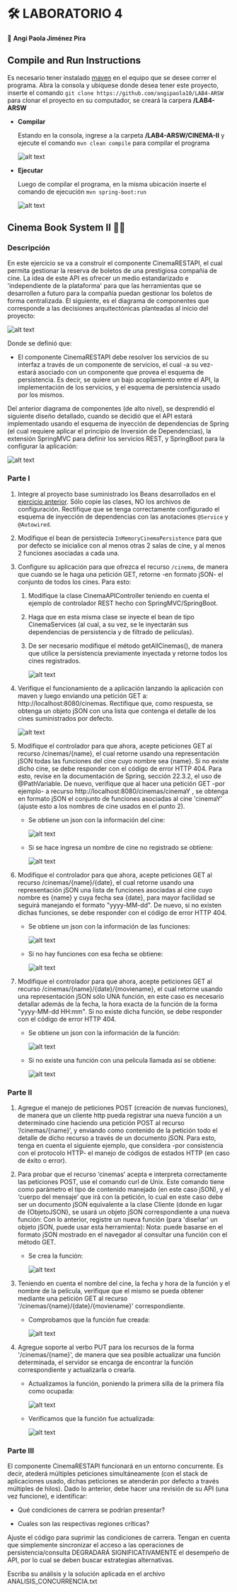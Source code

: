 # 🛠️ LABORATORIO 4
  
  📌 **Angi Paola Jiménez Pira**
  
## Compile and Run Instructions

   Es necesario tener instalado [maven](https://maven.apache.org/ "maven") en el equipo que se desee correr el programa. Abra la consola y ubiquese donde desea tener este
   proyecto, inserte el comando `git clone https://github.com/angipaola10/LAB4-ARSW` para clonar el proyecto en su computador, se creará la carpera **/LAB4-ARSW**

   * **Compilar**
     
       Estando en la consola, ingrese a la carpeta **/LAB4-ARSW/CINEMA-II**  y ejecute el comando `mvn clean compile` para compilar el programa
       
	 ![alt text](https://raw.githubusercontent.com/angipaola10/LAB4-ARSW/master/CINEMA-II/img/compile.png) 

   * **Ejecutar**
      
       Luego de compilar el programa, en la misma ubicación inserte el comando de ejecución `mvn spring-boot:run`
	 
	 ![alt text](https://raw.githubusercontent.com/angipaola10/LAB4-ARSW/master/CINEMA-II/img/run.png) 

## Cinema Book System II 🎥🍿

### Descripción

  En este ejercicio se va a construír el componente CinemaRESTAPI, el cual permita gestionar la reserva de boletos de una prestigiosa compañia de cine. La idea de este API es 
  ofrecer un medio estandarizado e 'independiente de la plataforma' para que las herramientas que se desarrollen a futuro para la compañía puedan gestionar los boletos de 
  forma centralizada. El siguiente, es el diagrama de componentes que corresponde a las decisiones arquitectónicas planteadas al inicio del proyecto:
  
   ![alt text](https://raw.githubusercontent.com/angipaola10/LAB4-ARSW/master/CINEMA-II/img/CompDiag.png) 
 
 Donde se definió que:
 
 * El componente CinemaRESTAPI debe resolver los servicios de su interfaz a través de un componente de servicios, el cual -a su vez- estará asociado con un componente que
 provea el esquema de persistencia. Es decir, se quiere un bajo acoplamiento entre el API, la implementación de los servicios, y el esquema de persistencia usado por los 
 mismos.
     
 Del anterior diagrama de componentes (de alto nivel), se desprendió el siguiente diseño detallado, cuando se decidió que el API estará implementado usando el esquema de 
 inyección de dependencias de Spring (el cual requiere aplicar el principio de Inversión de Dependencias), la extensión SpringMVC para definir los servicios REST, y 
 SpringBoot para la configurar la aplicación:
 
   ![alt text](https://raw.githubusercontent.com/angipaola10/LAB4-ARSW/master/CINEMA-II/img/ClassDiagram.png)
   
### Parte I 

 1. Integre al proyecto base suministrado los Beans desarrollados en el [ejercicio anterior](https://github.com/angipaola10/LAB3-ARSW). Sólo copie las clases, NO los archivos
 de configuración. Rectifique que se tenga correctamente configurado el esquema de inyección de dependencias con las anotaciones `@Service` y` @Autowired`.
 
 2. Modifique el bean de persistecia `InMemoryCinemaPersistence` para que por defecto se inicialice con al menos otras 2 salas de cine, y al menos 2 funciones asociadas a 
 cada una.
 
 3. Configure su aplicación para que ofrezca el recurso `/cinema`, de manera que cuando se le haga una petición GET, retorne -en formato jSON- el conjunto de todos los cines. 
 Para esto:
 
     1. Modifique la clase CinemaAPIController teniendo en cuenta el ejemplo de controlador REST hecho con SpringMVC/SpringBoot.
    
     2. Haga que en esta misma clase se inyecte el bean de tipo CinemaServices (al cual, a su vez, se le inyectarán sus dependencias de persistencia y de filtrado de 
     películas).
   
     3. De ser necesario modifique el método getAllCinemas(), de manera que utilice la persistencia previamente inyectada y retorne todos los cines registrados.
     
        ![alt text](https://raw.githubusercontent.com/angipaola10/LAB4-ARSW/master/CINEMA-II/img/codigo1.png)
     
 4. Verifique el funcionamiento de a aplicación lanzando la aplicación con maven y luego enviando una petición GET a:  http://localhost:8080/cinemas. Rectifique que, como
 respuesta, se obtenga un objeto jSON con una lista que contenga el detalle de los cines suministrados por defecto.

     ![alt text](https://raw.githubusercontent.com/angipaola10/LAB4-ARSW/master/CINEMA-II/img/json-1.png)
 
 5. Modifique el controlador para que ahora, acepte peticiones GET al recurso /cinemas/{name}, el cual retorne usando una representación jSON todas las funciones del cine 
 cuyo nombre sea {name}. Si no existe dicho cine, se debe responder con el código de error HTTP 404. Para esto, revise en la documentación de Spring, sección 22.3.2, el uso 
 de @PathVariable. De nuevo, verifique que al hacer una petición GET -por ejemplo- a recurso http://localhost:8080/cinemas/cinemaY , se obtenga en formato jSON el conjunto de 
 funciones asociadas al cine 'cinemaY' (ajuste esto a los nombres de cine usados en el punto 2).
 
     * Se obtiene un json con la información del cine:
     
         ![alt text](https://raw.githubusercontent.com/angipaola10/LAB4-ARSW/master/CINEMA-II/img/json-2.png)
         
     * Si se hace ingresa un nombre de cine no registrado se obtiene:
     
         ![alt text](https://raw.githubusercontent.com/angipaola10/LAB4-ARSW/master/CINEMA-II/img/notfoundcinema.png)
     
 6. Modifique el controlador para que ahora, acepte peticiones GET al recurso /cinemas/{name}/{date}, el cual retorne usando una representación jSON una lista de funciones 
 asociadas al cine cuyo nombre es {name} y cuya fecha sea {date}, para mayor facilidad se seguirá manejando el formato "yyyy-MM-dd". De nuevo, si no existen dichas funciones, 
 se debe responder con el código de error HTTP 404.

     * Se obtiene un json con la información de las funciones:
     
         ![alt text](https://raw.githubusercontent.com/angipaola10/LAB4-ARSW/master/CINEMA-II/img/json-3.png)
     
     * Si no hay funciones con esa fecha se obtiene:
     
         ![alt text](https://raw.githubusercontent.com/angipaola10/LAB4-ARSW/master/CINEMA-II/img/notfoundfunctions.png)
    
 7. Modifique el controlador para que ahora, acepte peticiones GET al recurso /cinemas/{name}/{date}/{moviename}, el cual retorne usando una representación jSON sólo UNA 
 función, en este caso es necesario detallar además de la fecha, la hora exacta de la función de la forma "yyyy-MM-dd HH:mm". Si no existe dicha función, se debe responder 
 con el código de error HTTP 404.
 
     * Se obtiene un json con la información de la función:
 
         ![alt text](https://raw.githubusercontent.com/angipaola10/LAB4-ARSW/master/CINEMA-II/img/json-4.png)
         
     * Si no existe una función con una pelicula llamada así se obtiene:
     
         ![alt text](https://raw.githubusercontent.com/angipaola10/LAB4-ARSW/master/CINEMA-II/img/notfoundfunction.png)
     
### Parte II

 1. Agregue el manejo de peticiones POST (creación de nuevas funciones), de manera que un cliente http pueda registrar una nueva función a un determinado cine haciendo una 
 petición POST al recurso ‘/cinemas/{name}’, y enviando como contenido de la petición todo el detalle de dicho recurso a través de un documento jSON. Para esto, tenga en 
 cuenta el siguiente ejemplo, que considera -por consistencia con el protocolo HTTP- el manejo de códigos de estados HTTP (en caso de éxito o error).
 
 2. Para probar que el recurso ‘cinemas’ acepta e interpreta correctamente las peticiones POST, use el comando curl de Unix. Este comando tiene como parámetro el tipo de contenido manejado (en este caso jSON), y el ‘cuerpo del mensaje’ que irá con la petición, lo cual en este caso debe ser un documento jSON equivalente a la clase Cliente (donde en lugar de {ObjetoJSON}, se usará un objeto jSON correspondiente a una nueva función: Con lo anterior, registre un nueva función (para 'diseñar' un objeto jSON, puede usar esta herramienta): Nota: puede basarse en el formato jSON mostrado en el navegador al consultar una función con el método GET.
 
     * Se crea la función:
 
         ![alt text](https://raw.githubusercontent.com/angipaola10/LAB4-ARSW/master/CINEMA-II/img/post.png)
         
 3. Teniendo en cuenta el nombre del cine, la fecha y hora de la función y el nombre de la película, verifique que el mismo se pueda obtener mediante una petición GET al 
 recurso '/cinemas/{name}/{date}/{moviename}' correspondiente. 
 
     * Comprobamos que la función fue creada:
 
         ![alt text](https://raw.githubusercontent.com/angipaola10/LAB4-ARSW/master/CINEMA-II/img/json-6.png)
 
 4. Agregue soporte al verbo PUT para los recursos de la forma '/cinemas/{name}', de manera que sea posible actualizar una función determinada, el servidor se encarga de 
 encontrar la función correspondiente y actualizarla o crearla.

     * Actualizamos la función, poniendo la primera silla de la primera fila como ocupada:
 
         ![alt text](https://raw.githubusercontent.com/angipaola10/LAB4-ARSW/master/CINEMA-II/img/putt.png)
         
     * Verificamos que la función fue actualizada:
 
         ![alt text](https://raw.githubusercontent.com/angipaola10/LAB4-ARSW/master/CINEMA-II/img/json-7.png)

 ### Parte III
 
 El componente CinemaRESTAPI funcionará en un entorno concurrente. Es decir, atederá múltiples peticiones simultáneamente (con el stack de aplicaciones usado, dichas 
 peticiones se atenderán por defecto a través múltiples de hilos). Dado lo anterior, debe hacer una revisión de su API (una vez funcione), e identificar:

 * Qué condiciones de carrera se podrían presentar?
     
 * Cuales son las respectivas regiones críticas?
 
 Ajuste el código para suprimir las condiciones de carrera. Tengan en cuenta que simplemente sincronizar el acceso a las operaciones de persistencia/consulta DEGRADARÁ 
 SIGNIFICATIVAMENTE el desempeño de API, por lo cual se deben buscar estrategias alternativas.
 
 Escriba su análisis y la solución aplicada en el archivo ANALISIS_CONCURRENCIA.txt

